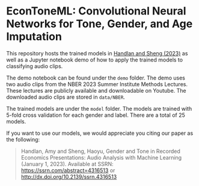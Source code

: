 # EconToneML: Convolutional Neural Networks for Tone, Gender, and Age Imputation

This repository hosts the trained models in [Handlan and Sheng (2023)](https://papers.ssrn.com/sol3/papers.cfm?abstract_id=4316513) as well as a Jupyter notebook demo of how to apply the trained models to classifying audio clips.

The demo notebook can be found under the `demo` folder. The demo uses two audio clips from the NBER 2023 Summer Institute Methods Lectures. These lectures are publicly available and downloadable on Youtube. The downloaded audio clips are stored in `data/NBER`.

The trained models are under the `model` folder. The models are trained with 5-fold cross validation for each gender and label. There are a total of 25 models.

If you want to use our models, we would appreciate you citing our paper as the following:

> Handlan, Amy and Sheng, Haoyu, Gender and Tone in Recorded Economics Presentations: Audio Analysis with Machine Learning (January 1, 2023). Available at SSRN: https://ssrn.com/abstract=4316513 or http://dx.doi.org/10.2139/ssrn.4316513